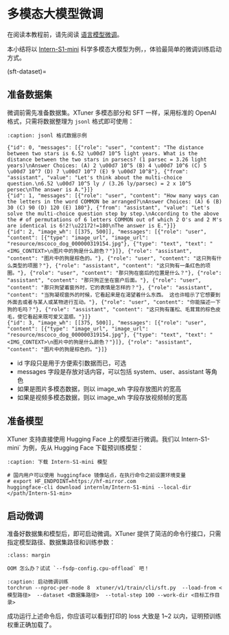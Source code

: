 # 多模态大模型微调

在阅读本教程前，请先阅读 [语言模型微调](./sft.md)。

本小结将以 [Intern-S1-mini](https://huggingface.co/internlm/Intern-S1-mini) 科学多模态大模型为例，，体验最简单的微调训练启动方式。

(sft-dataset)=
## 准备数据集

微调前需先准备数据集。XTuner 多模态部分和 SFT 一样，采用标准的 OpenAI 格式，只需将数据整理为 `jsonl` 格式即可使用：


```{code-block} json
:caption: jsonl 格式数据示例

{"id": 0, "messages": [{"role": "user", "content": "The distance between two stars is 6.52 \u00d7 10^5 light years. What is the distance between the two stars in parsecs? (1 parsec = 3.26 light years)\nAnswer Choices: (A) 2 \u00d7 10^5 (B) 4 \u00d7 10^6 (C) 5 \u00d7 10^7 (D) 7 \u00d7 10^7 (E) 9 \u00d7 10^8"}, {"from": "assistant", "value": "Let's think about the multi-choice question.\n6.52 \u00d7 10^5 ly / (3.26 ly/parsec) = 2 x 10^5 persec\nThe answer is A."}]}
{"id": 1, "messages": [{"role": "user", "content": "How many ways can the letters in the word COMMON be arranged?\nAnswer Choices: (A) 6 (B) 30 (C) 90 (D) 120 (E) 180"}, {"from": "assistant", "value": "Let's solve the multi-choice question step by step.\nAccording to the above the # of permutations of 6 letters COMMON out of which 2 O's and 2 M's are identical is 6!2!\u22172!=180\nThe answer is E."}]}
{"id": 2, "image_wh": [[375, 500]], "messages": [{"role": "user", "content": [{"type": "image_url", "image_url": "resource/mscoco_dog_000000319154.jpg"}, {"type": "text", "text": "<IMG_CONTEXT>\n图片中的狗是什么颜色？"}]}, {"role": "assistant", "content": "图片中的狗是棕色的。"}, {"role": "user", "content": "这只狗有什么类型的项圈？"}, {"role": "assistant", "content": "这只狗有一条红色的项圈。"}, {"role": "user", "content": "那只狗在窗后的位置是什么？"}, {"role": "assistant", "content": "那只狗正坐在窗户后面。"}, {"role": "user", "content": "那只狗望着窗外时，它的表情是怎样的？"}, {"role": "assistant", "content": "当狗凝视窗外的时候，它看起来是在渴望着什么东西。 这也许暗示了它想要到外面去或者与某人或某物进行互动。"}, {"role": "user", "content": "你能描述一下狗的毛吗？"}, {"role": "assistant", "content": "这只狗有蓬松、毛茸茸的棕色皮毛，使它看起来既可爱又温顺。"}]}
{"id": 3, "image_wh": [[375, 500]], "messages": [{"role": "user", "content": [{"type": "image_url", "image_url": "resource/mscoco_dog_000000319154.jpg"}, {"type": "text", "text": "<IMG_CONTEXT>\n图片中的狗是什么颜色？"}]}, {"role": "assistant", "content": "图片中的狗是棕色的。"}]}
```

- id 字段只是用于方便索引数据而已，可选
- messages 字段是存放对话内容，可以包括 system、user、assistant 等角色
- 如果是图片多模态数据，则以 image_wh 字段存放图片的宽高
- 如果是视频多模态数据，则以 image_wh 字段存放视频帧的宽高


## 准备模型

XTuner 支持直接使用 Hugging Face 上的模型进行微调。我们以 Intern-S1-mini` 为例，先从 Hugging Face 下载预训练模型：


```{code-block} bash
:caption: 下载 Intern-S1-mini 模型

# 国内用户可以使用 huggingface 镜像站点，在执行命令之前设置环境变量
# export HF_ENDPOINT=https://hf-mirror.com
huggingface-cli download internlm/Intern-S1-mini --local-dir </path/Intern-S1-min>

```

## 启动微调

准备好数据集和模型后，即可启动微调。XTuner 提供了简洁的命令行接口，只需指定模型路径、数据集路径和训练参数：

```{tip}
:class: margin

OOM 怎么办？试试 `--fsdp-config.cpu-offload` 吧！

```
```{code-block} bash
:caption: 启动微调训练
torchrun --nproc-per-node 8  xtuner/v1/train/cli/sft.py  --load-from <模型路径>  --dataset <数据集路径>  --total-step 100 --work-dir <目标工作目录>
```

成功运行上述命令后，你应该可以看到打印的 loss 大致是 1~2 以内，证明预训练权重正确加载了。

